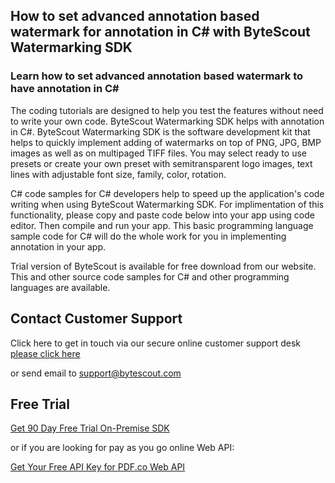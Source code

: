 ## How to set advanced annotation based watermark for annotation in C# with ByteScout Watermarking SDK

### Learn how to set advanced annotation based watermark to have annotation in C#

The coding tutorials are designed to help you test the features without need to write your own code. ByteScout Watermarking SDK helps with annotation in C#. ByteScout Watermarking SDK is the software development kit that helps to quickly implement adding of watermarks on top of PNG, JPG, BMP images as well as on multipaged TIFF files. You may select ready to use presets or create your own preset with semitransparent logo images, text lines with adjustable font size, family, color, rotation.

C# code samples for C# developers help to speed up the application's code writing when using ByteScout Watermarking SDK. For implimentation of this functionality, please copy and paste code below into your app using code editor. Then compile and run your app. This basic programming language sample code for C# will do the whole work for you in implementing annotation in your app.

Trial version of ByteScout is available for free download from our website. This and other source code samples for C# and other programming languages are available.

## Contact Customer Support

Click here to get in touch via our secure online customer support desk [please click here](https://bytescout.zendesk.com/hc/en-us/requests/new?subject=ByteScout%20Watermarking%20SDK%20Question)

or send email to [support@bytescout.com](mailto:support@bytescout.com?subject=ByteScout%20Watermarking%20SDK%20Question) 

## Free Trial

[Get 90 Day Free Trial On-Premise SDK](https://bytescout.com/download/web-installer?utm_source=github-readme)

or if you are looking for pay as you go online Web API:

[Get Your Free API Key for PDF.co Web API](https://pdf.co/documentation/api?utm_source=github-readme)